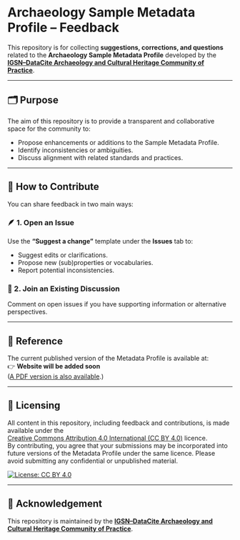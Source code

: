 # Archaeology Sample Metadata Profile – Feedback

This repository is for collecting **suggestions, corrections, and questions** related to the **Archaeology Sample Metadata Profile** developed by the [**IGSN–DataCite Archaeology and Cultural Heritage Community of Practice**](https://ev.igsn.org/communities/archaeology).

---

## 🗂 Purpose
The aim of this repository is to provide a transparent and collaborative space for the community to:
- Propose enhancements or additions to the Sample Metadata Profile.
- Identify inconsistencies or ambiguities.
- Discuss alignment with related standards and practices.

---

## 💬 How to Contribute

You can share feedback in two main ways:

### 🪶 1. Open an Issue
Use the **“Suggest a change”** template under the **Issues** tab to:
- Suggest edits or clarifications.
- Propose new (sub)properties or vocabularies.
- Report potential inconsistencies.

### 🧩 2. Join an Existing Discussion
Comment on open issues if you have supporting information or alternative perspectives.

---

## 📖 Reference
The current published version of the Metadata Profile is available at:  
👉 **Website will be added soon**  
([A PDF version is also available](https://doi.org/10.5281/zenodo.17254975).)

---

## 📄 Licensing
All content in this repository, including feedback and contributions, is made available under the  
[Creative Commons Attribution 4.0 International (CC BY 4.0)](https://creativecommons.org/licenses/by/4.0/) licence.  
By contributing, you agree that your submissions may be incorporated into future versions of the Metadata Profile under the same licence. Please avoid submitting any confidential or unpublished material.

[![License: CC BY 4.0](https://img.shields.io/badge/License-CC%20BY%204.0-lightgrey.svg)](https://creativecommons.org/licenses/by/4.0/)

---

## 🤝 Acknowledgement
This repository is maintained by the [**IGSN–DataCite Archaeology and Cultural Heritage Community of Practice**](https://ev.igsn.org/communities/archaeology).
